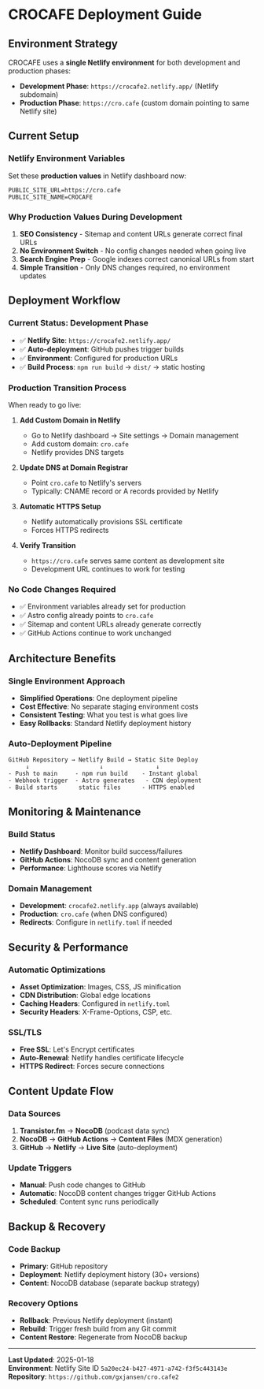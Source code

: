 # CROCAFE Deployment Guide

## Environment Strategy

CROCAFE uses a **single Netlify environment** for both development and production phases:

- **Development Phase**: `https://crocafe2.netlify.app/` (Netlify subdomain)
- **Production Phase**: `https://cro.cafe` (custom domain pointing to same Netlify site)

## Current Setup

### Netlify Environment Variables
Set these **production values** in Netlify dashboard now:

```env
PUBLIC_SITE_URL=https://cro.cafe
PUBLIC_SITE_NAME=CROCAFE
```

### Why Production Values During Development
1. **SEO Consistency** - Sitemap and content URLs generate correct final URLs
2. **No Environment Switch** - No config changes needed when going live
3. **Search Engine Prep** - Google indexes correct canonical URLs from start
4. **Simple Transition** - Only DNS changes required, no environment updates

## Deployment Workflow

### Current Status: Development Phase
- ✅ **Netlify Site**: `https://crocafe2.netlify.app/`
- ✅ **Auto-deployment**: GitHub pushes trigger builds
- ✅ **Environment**: Configured for production URLs
- ✅ **Build Process**: `npm run build` → `dist/` → static hosting

### Production Transition Process

When ready to go live:

1. **Add Custom Domain in Netlify**
   - Go to Netlify dashboard → Site settings → Domain management
   - Add custom domain: `cro.cafe`
   - Netlify provides DNS targets

2. **Update DNS at Domain Registrar**
   - Point `cro.cafe` to Netlify's servers
   - Typically: CNAME record or A records provided by Netlify

3. **Automatic HTTPS Setup**
   - Netlify automatically provisions SSL certificate
   - Forces HTTPS redirects

4. **Verify Transition**
   - `https://cro.cafe` serves same content as development site
   - Development URL continues to work for testing

### No Code Changes Required
- ✅ Environment variables already set for production
- ✅ Astro config already points to `cro.cafe`
- ✅ Sitemap and content URLs already generate correctly
- ✅ GitHub Actions continue to work unchanged

## Architecture Benefits

### Single Environment Approach
- **Simplified Operations**: One deployment pipeline
- **Cost Effective**: No separate staging environment costs
- **Consistent Testing**: What you test is what goes live
- **Easy Rollbacks**: Standard Netlify deployment history

### Auto-Deployment Pipeline
```
GitHub Repository → Netlify Build → Static Site Deploy
     ↓                    ↓               ↓
- Push to main     - npm run build    - Instant global
- Webhook trigger  - Astro generates   - CDN deployment
- Build starts      static files      - HTTPS enabled
```

## Monitoring & Maintenance

### Build Status
- **Netlify Dashboard**: Monitor build success/failures
- **GitHub Actions**: NocoDB sync and content generation
- **Performance**: Lighthouse scores via Netlify

### Domain Management
- **Development**: `crocafe2.netlify.app` (always available)
- **Production**: `cro.cafe` (when DNS configured)
- **Redirects**: Configure in `netlify.toml` if needed

## Security & Performance

### Automatic Optimizations
- **Asset Optimization**: Images, CSS, JS minification
- **CDN Distribution**: Global edge locations
- **Caching Headers**: Configured in `netlify.toml`
- **Security Headers**: X-Frame-Options, CSP, etc.

### SSL/TLS
- **Free SSL**: Let's Encrypt certificates
- **Auto-Renewal**: Netlify handles certificate lifecycle
- **HTTPS Redirect**: Forces secure connections

## Content Update Flow

### Data Sources
1. **Transistor.fm** → **NocoDB** (podcast data sync)
2. **NocoDB** → **GitHub Actions** → **Content Files** (MDX generation)
3. **GitHub** → **Netlify** → **Live Site** (auto-deployment)

### Update Triggers
- **Manual**: Push code changes to GitHub
- **Automatic**: NocoDB content changes trigger GitHub Actions
- **Scheduled**: Content sync runs periodically

## Backup & Recovery

### Code Backup
- **Primary**: GitHub repository
- **Deployment**: Netlify deployment history (30+ versions)
- **Content**: NocoDB database (separate backup strategy)

### Recovery Options
- **Rollback**: Previous Netlify deployment (instant)
- **Rebuild**: Trigger fresh build from any Git commit
- **Content Restore**: Regenerate from NocoDB backup

---

**Last Updated**: 2025-01-18  
**Environment**: Netlify Site ID `5a20ec24-b427-4971-a742-f3f5c443143e`  
**Repository**: `https://github.com/gxjansen/cro.cafe2`